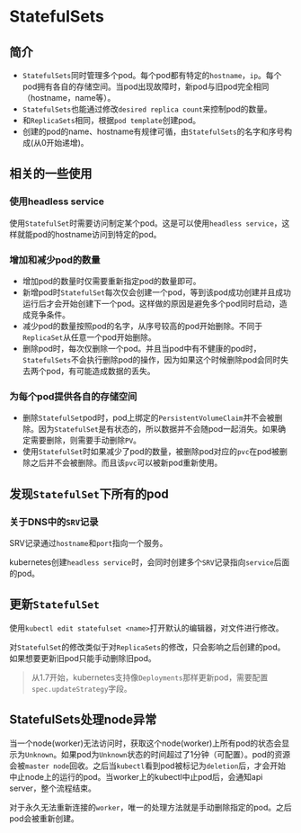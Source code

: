 # StatefulSets

## 简介

- `StatefulSets`同时管理多个pod。每个pod都有特定的`hostname`，`ip`。每个pod拥有各自的存储空间。当pod出现故障时，新pod与旧pod完全相同（hostname，name等）。
- `StatefulSets`也能通过修改`desired replica count`来控制pod的数量。
- 和`ReplicaSets`相同，根据`pod template`创建pod。
- 创建的pod的name、hostname有规律可循，由`StatefulSets`的名字和序号构成(从0开始递增)。

## 相关的一些使用

### 使用headless service
使用`StatefulSet`时需要访问制定某个pod。这是可以使用`headless service`，这样就能pod的hostname访问到特定的pod。

### 增加和减少pod的数量
- 增加pod的数量时仅需要重新指定pod的数量即可。
- 新增pod时`StatefulSet`每次仅会创建一个pod，等到该pod成功创建并且成功运行后才会开始创建下一个pod。这样做的原因是避免多个pod同时启动，造成竞争条件。
- 减少pod的数量按照pod的名字，从序号较高的pod开始删除。不同于`ReplicaSet`从任意一个pod开始删除。
- 删除pod时，每次仅删除一个pod。并且当pod中有不健康的pod时，`StatefulSets`不会执行删除pod的操作，因为如果这个时候删除pod会同时失去两个pod，有可能造成数据的丢失。

### 为每个pod提供各自的存储空间
- 删除`StatefulSet`pod时，pod上绑定的`PersistentVolumeClaim`并不会被删除。因为`StatefulSet`是有状态的，所以数据并不会随pod一起消失。如果确定需要删除，则需要手动删除`PV`。
- 使用`StatefulSet`时如果减少了pod的数量，被删除pod对应的`pvc`在pod被删除之后并不会被删除。而且该`pvc`可以被新pod重新使用。


## 发现`StatefulSet`下所有的pod

### 关于DNS中的`SRV`记录

SRV记录通过`hostname`和`port`指向一个服务。

kubernetes创建`headless service`时，会同时创建多个`SRV`记录指向`service`后面的pod。

## 更新`StatefulSet`

使用`kubectl edit statefulset <name>`打开默认的编辑器，对文件进行修改。

对`StatefulSet`的修改类似于对`ReplicaSets`的修改，只会影响之后创建的pod。如果想要更新旧pod只能手动删除旧pod。
> 从1.7开始，kubernetes支持像`Deployments`那样更新pod，需要配置`spec.updateStrategy`字段。

## StatefulSets处理node异常

当一个node(worker)无法访问时，获取这个node(worker)上所有pod的状态会显示为`Unknown`。如果pod为`Unknown`状态的时间超过了1分钟（可配置）。pod的资源会被`master node`回收。之后当`kubectl`看到pod被标记为`deletion`后，才会开始中止node上的运行的pod。当worker上的kubectl中止pod后，会通知api server，整个流程结束。

对于永久无法重新连接的`worker`，唯一的处理方法就是手动删除指定的pod。之后pod会被重新创建。

